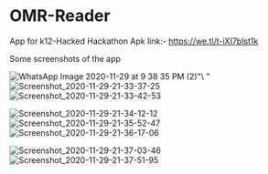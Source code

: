 # OMR-Reader
App for k12-Hacked Hackathon 
Apk link:- https://we.tl/t-iXI7blst1k

Some screenshots of the app

![WhatsApp Image 2020-11-29 at 9 38 35 PM (2)](https://user-images.githubusercontent.com/40588354/100589523-3cab7280-3319-11eb-9348-e08c3995abbc.jpg)"\\      " ![Screenshot_2020-11-29-21-33-37-25](https://user-images.githubusercontent.com/40588354/100589806-91e78400-3319-11eb-9cb1-8a17ea088436.jpg)      ![Screenshot_2020-11-29-21-33-42-53](https://user-images.githubusercontent.com/40588354/100589885-aa579e80-3319-11eb-8097-2d42e0fb00fd.jpg)

![Screenshot_2020-11-29-21-34-12-12](https://user-images.githubusercontent.com/40588354/100589950-c0655f00-3319-11eb-9b9e-e5b754a1463c.jpg)      ![Screenshot_2020-11-29-21-35-52-47](https://user-images.githubusercontent.com/40588354/100590011-d4a95c00-3319-11eb-8c3c-30e9074b1a4d.jpg)      ![Screenshot_2020-11-29-21-36-17-06](https://user-images.githubusercontent.com/40588354/100590058-eab71c80-3319-11eb-9066-be36a13a22b4.jpg)

![Screenshot_2020-11-29-21-37-03-46](https://user-images.githubusercontent.com/40588354/100590154-07535480-331a-11eb-9681-36b3e5d4f3d9.jpg)      ![Screenshot_2020-11-29-21-37-51-95](https://user-images.githubusercontent.com/40588354/100590227-1d611500-331a-11eb-810f-a1af8a1ecf90.jpg)
